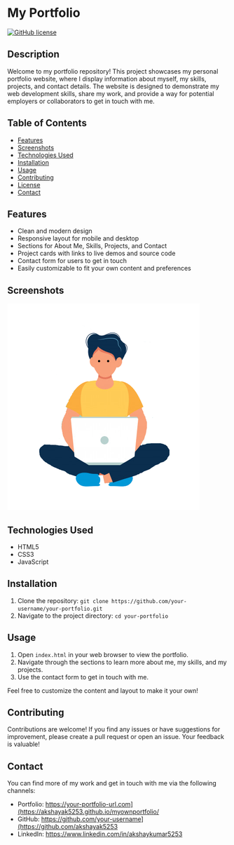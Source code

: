 # My Portfolio

[![GitHub license](https://img.shields.io/github/license/your-username/your-portfolio)](https://github.com/your-username/your-portfolio/blob/master/LICENSE)

## Description

Welcome to my portfolio repository! This project showcases my personal portfolio website, where I display information about myself, my skills, projects, and contact details. The website is designed to demonstrate my web development skills, share my work, and provide a way for potential employers or collaborators to get in touch with me.

## Table of Contents

- [Features](#features)
- [Screenshots](#screenshots)
- [Technologies Used](#technologies-used)
- [Installation](#installation)
- [Usage](#usage)
- [Contributing](#contributing)
- [License](#license)
- [Contact](#contact)

## Features

- Clean and modern design
- Responsive layout for mobile and desktop
- Sections for About Me, Skills, Projects, and Contact
- Project cards with links to live demos and source code
- Contact form for users to get in touch
- Easily customizable to fit your own content and preferences

## Screenshots

![Screenshot 1](/Image/Boy-image.png)


## Technologies Used

- HTML5
- CSS3
- JavaScript
  
## Installation

1. Clone the repository: `git clone https://github.com/your-username/your-portfolio.git`
2. Navigate to the project directory: `cd your-portfolio`


## Usage

1. Open `index.html` in your web browser to view the portfolio.
2. Navigate through the sections to learn more about me, my skills, and my projects.
3. Use the contact form to get in touch with me.

Feel free to customize the content and layout to make it your own!

## Contributing

Contributions are welcome! If you find any issues or have suggestions for improvement, please create a pull request or open an issue. Your feedback is valuable!

## Contact

You can find more of my work and get in touch with me via the following channels:

- Portfolio: https://your-portfolio-url.com](https://akshayak5253.github.io/myownportfolio/
- GitHub: https://github.com/your-username](https://github.com/akshayak5253
- LinkedIn: https://www.linkedin.com/in/akshaykumar5253
